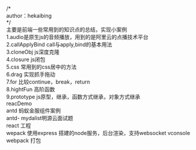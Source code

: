 /*<br/>
    author：hekaibing<br/>
*/<br/>
主要是前端一些常用到的知识点的总结，实现小案例<br/>
    1.audio是原生js的音频播放，用到的是阿里云的点播技术平台<br/>
    2.callApplyBind call与apply,bind的基本用法<br/>
    3.cloneObj js深度克隆<br/>
    4.closure js闭包<br/>
    5.css 常用到的css居中的方法<br/>
    6.drag 实现抓手拖动<br/>
    7.for 比较continue，break，return<br/>
    8.hightFun 高阶函数<br/>
    9.prototype js原型，继承，函数方式继承，对象方式继承<br/>
reacDemo<br/>
    antd 蚂蚁金服组件案例<br/>
    antd- mydalist明源云面试题<br/>
    react 工程<br/>
    wepack 使用express 搭建的node服务，后台渲染，支持websocket vconsole webpack 打包<br/>